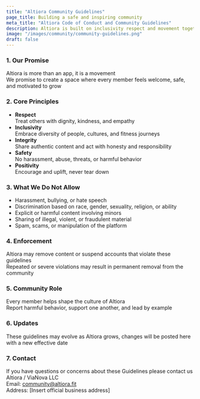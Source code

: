 ```yaml
---
title: "Altiora Community Guidelines"
page_title: Building a safe and inspiring community
meta_title: "Altiora Code of Conduct and Community Guidelines"
description: Altiora is built on inclusivity respect and movement together These guidelines explain the standards of conduct expected from everyone in our community
image: "/images/community/community-guidelines.png"
draft: false
---
```


### 1. Our Promise
Altiora is more than an app, it is a movement  
We promise to create a space where every member feels welcome, safe, and motivated to grow  

### 2. Core Principles
- **Respect**  
  Treat others with dignity, kindness, and empathy  
- **Inclusivity**  
  Embrace diversity of people, cultures, and fitness journeys  
- **Integrity**  
  Share authentic content and act with honesty and responsibility  
- **Safety**  
  No harassment, abuse, threats, or harmful behavior  
- **Positivity**  
  Encourage and uplift, never tear down  

### 3. What We Do Not Allow
- Harassment, bullying, or hate speech  
- Discrimination based on race, gender, sexuality, religion, or ability  
- Explicit or harmful content involving minors  
- Sharing of illegal, violent, or fraudulent material  
- Spam, scams, or manipulation of the platform  

### 4. Enforcement
Altiora may remove content or suspend accounts that violate these guidelines  
Repeated or severe violations may result in permanent removal from the community  

### 5. Community Role
Every member helps shape the culture of Altiora  
Report harmful behavior, support one another, and lead by example  

### 6. Updates
These guidelines may evolve as Altiora grows, changes will be posted here with a new effective date  

### 7. Contact
If you have questions or concerns about these Guidelines please contact us  
Altiora / ViaNova LLC  
Email: community@altiora.fit  
Address: [Insert official business address]  
